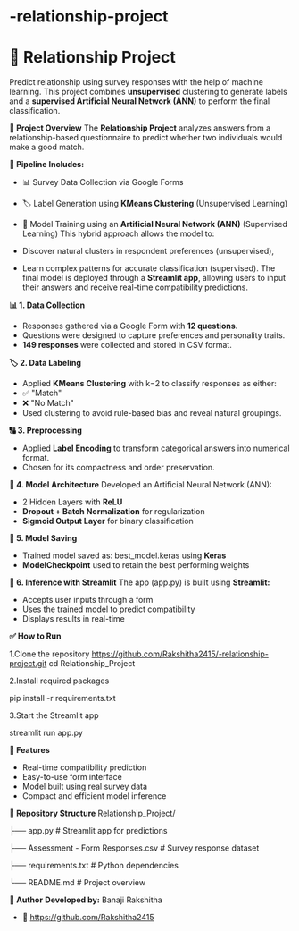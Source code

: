# -relationship-project
# 💖 Relationship Project
Predict relationship  using survey responses with the help of machine learning.
This project combines **unsupervised** clustering to generate labels and a **supervised Artificial Neural Network (ANN)** to perform the final classification.

**📌 Project Overview**
The **Relationship Project** analyzes answers from a relationship-based questionnaire to predict whether two individuals would make a good match.

**🔗 Pipeline Includes:**
* 📊 Survey Data Collection via Google Forms
* 🏷️ Label Generation using **KMeans Clustering** (Unsupervised Learning)
* 🧠 Model Training using an **Artificial Neural Network (ANN)** (Supervised Learning)
This hybrid approach allows the model to:

* Discover natural clusters in respondent preferences (unsupervised),
* Learn complex patterns for accurate classification (supervised).
The final model is deployed through a **Streamlit app**, allowing users to input their answers and receive real-time compatibility predictions.

**📊 1. Data Collection**
* Responses gathered via a Google Form with **12 questions.**
* Questions were designed to capture preferences and personality traits.
* **149 responses** were collected and stored in CSV format.
  
**🏷️ 2. Data Labeling**
* Applied **KMeans Clustering** with k=2 to classify responses as either:
* ✅ "Match"
* ❌ "No Match"
* Used clustering to avoid rule-based bias and reveal natural groupings.
  
**🔠 3. Preprocessing**
* Applied **Label Encoding** to transform categorical answers into numerical format.
* Chosen for its compactness and order preservation.
  
**🧠 4. Model Architecture**
Developed an Artificial Neural Network (ANN):

* 2 Hidden Layers with **ReLU**
* **Dropout + Batch Normalization** for regularization
* **Sigmoid Output Layer** for binary classification
  
**💾 5. Model Saving**
* Trained model saved as: best_model.keras using **Keras**
* **ModelCheckpoint** used to retain the best performing weights
  
**🧪 6. Inference with Streamlit**
The app (app.py) is built using **Streamlit:**

* Accepts user inputs through a form
* Uses the trained model to predict compatibility
* Displays results in real-time
  
**✅ How to Run**

1.Clone the repository https://github.com/Rakshitha2415/-relationship-project.git cd Relationship_Project

2.Install required packages

pip install -r requirements.txt

3.Start the Streamlit app

streamlit run app.py

**🚀 Features**
* Real-time compatibility prediction
* Easy-to-use form interface
* Model built using real survey data
* Compact and efficient model inference
  
**📁 Repository Structure**
Relationship_Project/

├── app.py # Streamlit app for predictions

├── Assessment - Form Responses.csv # Survey response dataset

├── requirements.txt # Python dependencies

└── README.md # Project overview

**👥 Author**
**Developed by:** Banaji Rakshitha

* 🔗 https://github.com/Rakshitha2415
